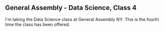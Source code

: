 General Assembly - Data Science, Class 4
----------
I'm taking the Data Science class at General Assembly NY. 
This is the fourth time the class has been offered.
